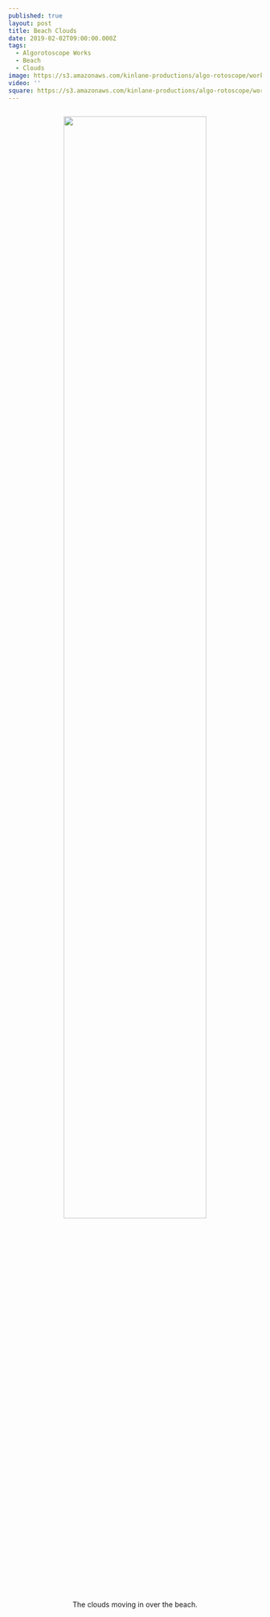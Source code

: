 ```yaml
---
published: true
layout: post
title: Beach Clouds
date: 2019-02-02T09:00:00.000Z
tags:
  - Algorotoscope Works
  - Beach
  - Clouds
image: https://s3.amazonaws.com/kinlane-productions/algo-rotoscope/working/beachclouds_clean_view.jpg
video: ''
square: https://s3.amazonaws.com/kinlane-productions/algo-rotoscope/working/beachclouds_clean_view-square.jpg
---
```

<p align="center"><img src="{{ page.image }}" width="75%" style="padding: 15px;" /></p>
<center>The clouds moving in over the beach.</center>
